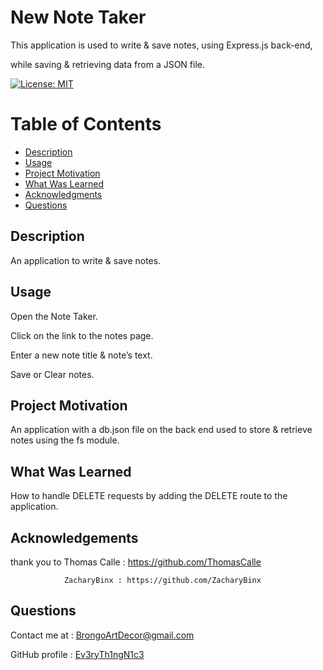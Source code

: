   # New Note Taker

  This application is used to write & save notes, using Express.js back-end, 

  while saving & retrieving data from a JSON file.
  
  [![License: MIT](https://img.shields.io/badge/License-MIT-yellow.svg)](https://opensource.org/licenses/MIT)
  
  # Table of Contents

  * [Description](#description)
  * [Usage](#usage)
  * [Project Motivation](#project-motivation)
  * [What Was Learned](#what-was-learned)
  * [Acknowledgments](#acknowledgments)
  * [Questions](#questions)
  
  ## Description
  
  An application to write & save notes.
  
  ## Usage 

  Open the Note Taker.

  Click on the link to the notes page.

  Enter a new note title & note’s text.

  Save or Clear notes.

  ## Project Motivation

  An application with a db.json file on the back end used to store & retrieve notes using the fs module.

  ## What Was Learned

  How to handle DELETE requests by adding the DELETE route to the application.

  ## Acknowledgements
  
  thank you to Thomas Calle : https://github.com/ThomasCalle
                
                ZacharyBinx : https://github.com/ZacharyBinx

  ## Questions
  
  Contact me at : [BrongoArtDecor@gmail.com](mailto:BrongoArtDecor@gmail.com)
  
  GitHub profile : [Ev3ryTh1ngN1c3](https://github.com/Ev3ryTh1ngN1c3)